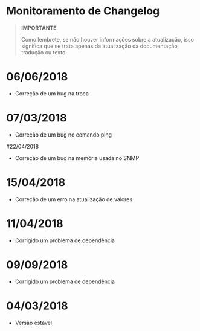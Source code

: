 # Monitoramento de Changelog

>**IMPORTANTE**
>
>Como lembrete, se não houver informações sobre a atualização, isso significa que se trata apenas da atualização da documentação, tradução ou texto

# 06/06/2018

- Correção de um bug na troca

# 07/03/2018

- Correção de um bug no comando ping

#22/04/2018

- Correção de um bug na memória usada no SNMP

# 15/04/2018

- Correção de um erro na atualização de valores

# 11/04/2018

- Corrigido um problema de dependência

# 09/09/2018

- Corrigido um problema de dependência

# 04/03/2018

- Versão estável
